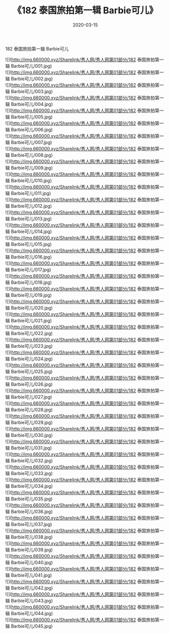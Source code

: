 ﻿---
layout: post
title:  《182 泰国旅拍第一辑 Barbie可儿》
date:   2020-03-15
img: http://img.660000.xyz/Sharelink/秀人网/秀人网第01部分/182 泰国旅拍第一辑 Barbie可儿/000.jpg
categories: [美女, 清纯, 唯美]
---

182 泰国旅拍第一辑 Barbie可儿

  ![](http://img.660000.xyz/Sharelink/秀人网/秀人网第01部分/182 泰国旅拍第一辑 Barbie可儿/001.jpg) <br> ![](http://img.660000.xyz/Sharelink/秀人网/秀人网第01部分/182 泰国旅拍第一辑 Barbie可儿/002.jpg) <br> ![](http://img.660000.xyz/Sharelink/秀人网/秀人网第01部分/182 泰国旅拍第一辑 Barbie可儿/003.jpg) <br> ![](http://img.660000.xyz/Sharelink/秀人网/秀人网第01部分/182 泰国旅拍第一辑 Barbie可儿/004.jpg) <br> ![](http://img.660000.xyz/Sharelink/秀人网/秀人网第01部分/182 泰国旅拍第一辑 Barbie可儿/005.jpg) <br> ![](http://img.660000.xyz/Sharelink/秀人网/秀人网第01部分/182 泰国旅拍第一辑 Barbie可儿/006.jpg) <br> ![](http://img.660000.xyz/Sharelink/秀人网/秀人网第01部分/182 泰国旅拍第一辑 Barbie可儿/007.jpg) <br> ![](http://img.660000.xyz/Sharelink/秀人网/秀人网第01部分/182 泰国旅拍第一辑 Barbie可儿/008.jpg) <br> ![](http://img.660000.xyz/Sharelink/秀人网/秀人网第01部分/182 泰国旅拍第一辑 Barbie可儿/009.jpg) <br> ![](http://img.660000.xyz/Sharelink/秀人网/秀人网第01部分/182 泰国旅拍第一辑 Barbie可儿/010.jpg) <br> ![](http://img.660000.xyz/Sharelink/秀人网/秀人网第01部分/182 泰国旅拍第一辑 Barbie可儿/011.jpg) <br> ![](http://img.660000.xyz/Sharelink/秀人网/秀人网第01部分/182 泰国旅拍第一辑 Barbie可儿/012.jpg) <br> ![](http://img.660000.xyz/Sharelink/秀人网/秀人网第01部分/182 泰国旅拍第一辑 Barbie可儿/013.jpg) <br> ![](http://img.660000.xyz/Sharelink/秀人网/秀人网第01部分/182 泰国旅拍第一辑 Barbie可儿/014.jpg) <br> ![](http://img.660000.xyz/Sharelink/秀人网/秀人网第01部分/182 泰国旅拍第一辑 Barbie可儿/015.jpg) <br> ![](http://img.660000.xyz/Sharelink/秀人网/秀人网第01部分/182 泰国旅拍第一辑 Barbie可儿/016.jpg) <br> ![](http://img.660000.xyz/Sharelink/秀人网/秀人网第01部分/182 泰国旅拍第一辑 Barbie可儿/017.jpg) <br> ![](http://img.660000.xyz/Sharelink/秀人网/秀人网第01部分/182 泰国旅拍第一辑 Barbie可儿/018.jpg) <br> ![](http://img.660000.xyz/Sharelink/秀人网/秀人网第01部分/182 泰国旅拍第一辑 Barbie可儿/019.jpg) <br> ![](http://img.660000.xyz/Sharelink/秀人网/秀人网第01部分/182 泰国旅拍第一辑 Barbie可儿/020.jpg) <br> ![](http://img.660000.xyz/Sharelink/秀人网/秀人网第01部分/182 泰国旅拍第一辑 Barbie可儿/021.jpg) <br> ![](http://img.660000.xyz/Sharelink/秀人网/秀人网第01部分/182 泰国旅拍第一辑 Barbie可儿/022.jpg) <br> ![](http://img.660000.xyz/Sharelink/秀人网/秀人网第01部分/182 泰国旅拍第一辑 Barbie可儿/023.jpg) <br> ![](http://img.660000.xyz/Sharelink/秀人网/秀人网第01部分/182 泰国旅拍第一辑 Barbie可儿/024.jpg) <br> ![](http://img.660000.xyz/Sharelink/秀人网/秀人网第01部分/182 泰国旅拍第一辑 Barbie可儿/025.jpg) <br> ![](http://img.660000.xyz/Sharelink/秀人网/秀人网第01部分/182 泰国旅拍第一辑 Barbie可儿/026.jpg) <br> ![](http://img.660000.xyz/Sharelink/秀人网/秀人网第01部分/182 泰国旅拍第一辑 Barbie可儿/027.jpg) <br> ![](http://img.660000.xyz/Sharelink/秀人网/秀人网第01部分/182 泰国旅拍第一辑 Barbie可儿/028.jpg) <br> ![](http://img.660000.xyz/Sharelink/秀人网/秀人网第01部分/182 泰国旅拍第一辑 Barbie可儿/029.jpg) <br> ![](http://img.660000.xyz/Sharelink/秀人网/秀人网第01部分/182 泰国旅拍第一辑 Barbie可儿/030.jpg) <br> ![](http://img.660000.xyz/Sharelink/秀人网/秀人网第01部分/182 泰国旅拍第一辑 Barbie可儿/031.jpg) <br> ![](http://img.660000.xyz/Sharelink/秀人网/秀人网第01部分/182 泰国旅拍第一辑 Barbie可儿/032.jpg) <br> ![](http://img.660000.xyz/Sharelink/秀人网/秀人网第01部分/182 泰国旅拍第一辑 Barbie可儿/033.jpg) <br> ![](http://img.660000.xyz/Sharelink/秀人网/秀人网第01部分/182 泰国旅拍第一辑 Barbie可儿/034.jpg) <br> ![](http://img.660000.xyz/Sharelink/秀人网/秀人网第01部分/182 泰国旅拍第一辑 Barbie可儿/035.jpg) <br> ![](http://img.660000.xyz/Sharelink/秀人网/秀人网第01部分/182 泰国旅拍第一辑 Barbie可儿/036.jpg) <br> ![](http://img.660000.xyz/Sharelink/秀人网/秀人网第01部分/182 泰国旅拍第一辑 Barbie可儿/037.jpg) <br> ![](http://img.660000.xyz/Sharelink/秀人网/秀人网第01部分/182 泰国旅拍第一辑 Barbie可儿/038.jpg) <br> ![](http://img.660000.xyz/Sharelink/秀人网/秀人网第01部分/182 泰国旅拍第一辑 Barbie可儿/039.jpg) <br> ![](http://img.660000.xyz/Sharelink/秀人网/秀人网第01部分/182 泰国旅拍第一辑 Barbie可儿/040.jpg) <br> ![](http://img.660000.xyz/Sharelink/秀人网/秀人网第01部分/182 泰国旅拍第一辑 Barbie可儿/041.jpg) <br> ![](http://img.660000.xyz/Sharelink/秀人网/秀人网第01部分/182 泰国旅拍第一辑 Barbie可儿/042.jpg) <br> ![](http://img.660000.xyz/Sharelink/秀人网/秀人网第01部分/182 泰国旅拍第一辑 Barbie可儿/043.jpg) <br> ![](http://img.660000.xyz/Sharelink/秀人网/秀人网第01部分/182 泰国旅拍第一辑 Barbie可儿/044.jpg) <br> ![](http://img.660000.xyz/Sharelink/秀人网/秀人网第01部分/182 泰国旅拍第一辑 Barbie可儿/045.jpg) <br>